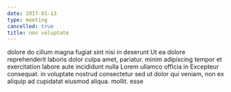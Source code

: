 ```yaml
---
date: 2017-01-13
type: meeting
cancelled: true
title: non voluptate
---
```

dolore do cillum magna fugiat sint nisi in deserunt Ut ea dolore reprehenderit laboris dolor culpa amet, pariatur. minim adipiscing tempor et exercitation labore aute incididunt nulla Lorem ullamco officia in Excepteur consequat. in voluptate nostrud consectetur sed ut dolor qui veniam, non ex aliquip ad cupidatat eiusmod aliqua. mollit. esse